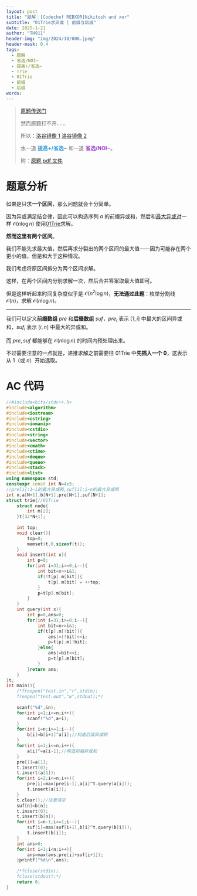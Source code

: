 ```yaml
---
layout: post
title: "题解：[Codechef REBXOR]Nikitosh and xor"
subtitle: "01Trie求异或 | 前缀与后缀"
date: 2025-1-21
author: "TH911"
header-img: "img/2024/10/006.jpeg"
header-mask: 0.4
tags:
  - 题解
  - 省选/NOI−
  - 提高+/省选−
  - Trie
  - 01Trie
  - 前缀
  - 后缀
words:
---
```


> [原题传送门](https://www.codechef.com/problems/REBXOR)
>
> 然而原题打不开……
>
> 所以：[洛谷镜像 $1$](https://www.luogu.com.cn/problem/U109923) [洛谷镜像 $2$](https://www.luogu.com.cn/problem/U330908)
>
> 水一道 <span style="color:rgb(52, 152, 219);"><b>提高+/省选−</b></span> 和一道 <span style="color:rgb(157, 61, 207);"><b>省选/NOI−</b></span>。
>
> 附：[原题 pdf 文件](/file/2025/01/REBXOR.pdf)

# 题意分析

如果是只求**一个区间**，那么问题就会十分简单。

因为异或满足结合律，因此可以构造序列 $a$ 的前缀异或和，然后和[最大异或对](/2025/01/19/2/#例题最大异或对)一样 $\mathcal O\left(n\log n\right)$ 使用[01Trie](/2025/01/19/2/#01trie-数据结构)求解。

**然而这里有两个区间**。

我们不能先求最大值，然后再求分裂出的两个区间的最大值——因为可能存在两个更小的值，但是和大于这种情况。

我们考虑将原区间拆分为两个区间求解。

这样，在两个区间内分别求解一次，然后合并答案取最大值即可。

但是这样听起来时间复杂度似乎是 $\mathcal O\left(n^2\log n\right)$，**无法通过此题**：枚举分割线 $\mathcal O(n)$，求解 $\mathcal O\left(n\log n\right)$。

***

我们可以定义**前缀数组** $pre$ 和**后缀数组** $suf$，$pre_i$ 表示 $[1,i]$ 中最大的区间异或和，$suf_i$ 表示 $[i,n]$ 中最大的异或和。

而 $pre,suf$ 都能够在 $\mathcal O\left(n\log n\right)$ 的时间内预处理出来。

不过需要注意的一点就是，递推求解之前需要往 01Trie 中**先插入一个 $0$**，这表示从 $1$（或 $n$）开始选取。

# AC 代码

```cpp
//#include<bits/stdc++.h>
#include<algorithm>
#include<iostream>
#include<cstring>
#include<iomanip>
#include<cstdio>
#include<string>
#include<vector>
#include<cmath>
#include<ctime>
#include<deque>
#include<queue>
#include<stack>
#include<list>
using namespace std;
constexpr const int N=4e5;
//pre[i]:1~i的最大异或和,suf[i]:i~n的最大异或和 
int n,a[N+1],b[N+1],pre[N+1],suf[N+1];
struct trie{//01Trie
	struct node{
		int m[2];
	}t[32*N+1];
	
	int top;
	void clear(){
		top=0;
		memset(t,0,sizeof(t));
	}
	void insert(int x){
		int p=0;
		for(int i=31;i>=0;i--){
			int bit=x>>i&1;
			if(!t[p].m[bit]){
				t[p].m[bit] = ++top;
			}
			p=t[p].m[bit];
		}
	}
	int query(int x){
		int p=0,ans=0;
		for(int i=31;i>=0;i--){
			int bit=x>>i&1;
			if(t[p].m[!bit]){
				ans|=(!bit)<<i;
				p=t[p].m[!bit];
			}else{
				ans|=bit<<i;
				p=t[p].m[bit];
			}
		}return ans;
	}
}t;
int main(){
	/*freopen("test.in","r",stdin);
	freopen("test.out","w",stdout);*/
	
	scanf("%d",&n);
	for(int i=1;i<=n;i++){
		scanf("%d",a+i);
	}
	for(int i=n;i>=1;i--){
		b[i]=b[i+1]^a[i];//构造后缀异或和
	}
	for(int i=1;i<=n;i++){
		a[i]^=a[i-1];//构造前缀异或和
	}
	pre[1]=a[1];
	t.insert(0);
	t.insert(a[1]);
	for(int i=2;i<=n;i++){
		pre[i]=max(pre[i-1],a[i]^t.query(a[i]));
		t.insert(a[i]);
	}
	t.clear();//注意清空
	suf[n]=b[n];
	t.insert(0);
	t.insert(b[n]);
	for(int i=n-1;i>=1;i--){
		suf[i]=max(suf[i+1],b[i]^t.query(b[i]));
		t.insert(b[i]);
	}
	int ans=0;
	for(int i=1;i<n;i++){
		ans=max(ans,pre[i]+suf[i+1]);
	}printf("%d\n",ans);
	
	/*fclose(stdin);
	fclose(stdout);*/
	return 0;
}
```

